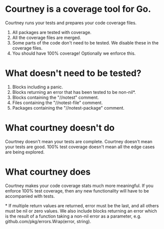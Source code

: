 # Courtney is a coverage tool for Go.
Courtney runs your tests and prepares your code coverage files.

1) All packages are tested with coverage.    
2) All the coverage files are merged.  
3) Some parts of the code don't need to be tested. We disable these in the coverage files.  
4) You should have 100% coverage! Optionally we enforce this.     

# What doesn't need to be tested?
1) Blocks including a panic.  
2) Blocks returning an error that has been tested to be non-nil*.
3) Blocks containing the "//notest" comment.  
4) Files containing the "//notest-file" comment.  
5) Packages containing the "//notest-package" comment.  

# What courtney doesn't do
Courtney doesn't mean your tests are complete. Courtney doesn't mean your tests 
are good. 100% test coverage doesn't mean all the edge cases are being explored.

# What courtney does
Courtney makes your code coverage stats much more meaningful. If you enforce 
100% test coverage, then any new functionality will have to be accompanied with 
tests.

\* If multiple return values are returned, error must be the last, and all 
  others must be nil or zero values. We also include blocks returning an error 
  which is the result of a function taking a non-nil error as a parameter, e.g.
  github.com/pkg/errors.Wrap(error, string).
